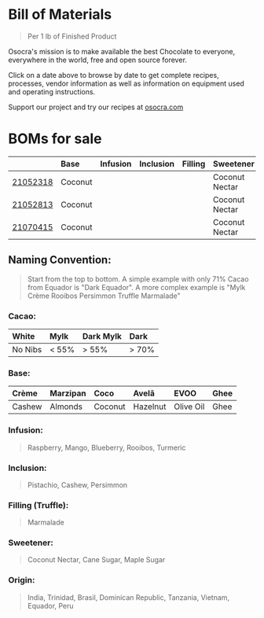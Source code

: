 # Bill of Materials
> Per 1 lb of Finished Product
 
Osocra's mission is to make available the best Chocolate to everyone, everywhere in the world, free and open source forever.

Click on a date above to browse by date to get complete recipes, processes, vendor information as well as information on equipment used and operating instructions. 

Support our project and try our recipes at [osocra.com](https://osocra.com)

# BOMs for sale

|                         | Base    | Infusion | Inclusion | Filling  | Sweetener      | Origin   | Cacao   | Name          |
| :---                    | :---    | :---     | :---      | :---     | :---           | :---     | ---:    | :---          |
|[21052318](2021/05/23/18)| Coconut |          |           |          | Coconut Nectar | India    | Dark    | Coco India    |
|[21052813](2021/05/28/13)| Coconut |          |           |          | Coconut Nectar | Trinidad | Dark    | Coco Trinidad |
|[21070415](2021/07/04/15)| Coconut |          |           |          | Coconut Nectar | Brasil   | Dark    | Coco Brasil   |


## Naming Convention:
> Start from the top to bottom. A simple example with only 71% Cacao from Equador is "Dark Equador". A more complex example is "Mylk Crème Rooibos Persimmon Truffle Marmalade"

### Cacao:

| White    | Mylk    | Dark Mylk | Dark   |
| :---     | :---    | :---      | :---   |
| No Nibs  | < 55%   |> 55%      |> 70%   |

### Base:

| Crème     | Marzipan   | Coco      | Avelã     | EVOO       | Ghee    |
| :---      | :---       | :---      | :---      | :---       | :---    |
| Cashew    | Almonds    | Coconut   | Hazelnut  | Olive Oil  | Ghee    |

### Infusion:
> Raspberry, Mango, Blueberry, Rooibos, Turmeric

### Inclusion:
> Pistachio, Cashew, Persimmon

### Filling (Truffle):
> Marmalade

### Sweetener:
> Coconut Nectar, Cane Sugar, Maple Sugar

### Origin:
> India, Trinidad, Brasil, Dominican Republic, Tanzania, Vietnam, Equador, Peru
